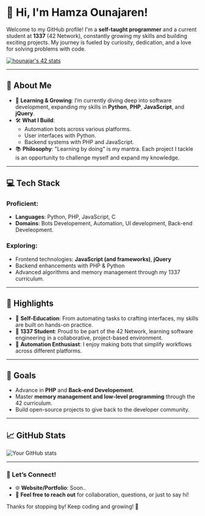 # 👋 Hi, I'm Hamza Ounajaren!

Welcome to my GitHub profile! I'm a **self-taught programmer** and a current student at **1337** (42 Network), constantly growing my skills and building exciting projects. My journey is fueled by curiosity, dedication, and a love for solving problems with code.

<a href="https://github.com/oakoudad/badge42"><img src="https://badge.mediaplus.ma/greenbinary/hounajar" alt="hounajar's 42 stats" /></a>

---

## 🚀 About Me
- 🌱 **Learning & Growing**: I’m currently diving deep into software development, expanding my skills in **Python**, **PHP**, **JavaScript**, and **jQuery**.
- 🛠️ **What I Build**: 
  - Automation bots across various platforms.
  - User interfaces with Python.
  - Backend systems with PHP and JavaScript.
- 📚 **Philosophy**: "Learning by doing" is my mantra. Each project I tackle is an opportunity to challenge myself and expand my knowledge.

---

## 💻 Tech Stack
### Proficient:
- **Languages**: Python, PHP, JavaScript, C
- **Domains**: Bots Developement, Automation, UI development, Back-end Develeopment.

### Exploring:
- Frontend technologies: **JavaScript (and frameworks)**, **jQuery**
- Backend enhancements with PHP & Python
- Advanced algorithms and memory management through my 1337 curriculum.

---

## 🌟 Highlights
- 🧠 **Self-Education**: From automating tasks to crafting interfaces, my skills are built on hands-on practice.
- 🏫 **1337 Student**: Proud to be part of the 42 Network, learning software engineering in a collaborative, project-based environment.
- 🔧 **Automation Enthusiast**: I enjoy making bots that simplify workflows across different platforms.

---

## 🎯 Goals
- Advance in **PHP** and **Back-end Developement**.
- Master **memory management and low-level programming** through the 42 curriculum.
- Build open-source projects to give back to the developer community.

---

## 📈 GitHub Stats
![Your GitHub stats](https://github-readme-stats.vercel.app/api?username=luuzthebest&show_icons=true&theme=radical)

---

### 🤝 Let’s Connect!
- 🌐 **Website/Portfolio**: Soon..
- 💬 **Feel free to reach out** for collaboration, questions, or just to say hi!

Thanks for stopping by! Keep coding and growing! 🚀

